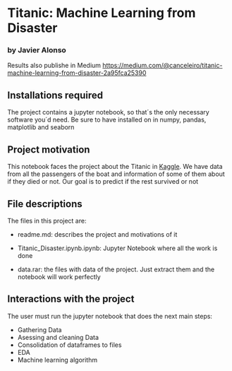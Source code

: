 # Titanic: Machine Learning from Disaster
### by Javier Alonso

Results also publishe in Medium https://medium.com/@canceleiro/titanic-machine-learning-from-disaster-2a95fca25390

## Installations required

The project contains a jupyter notebook, so that´s the only necessary software you´d need. Be sure to have installed on in numpy, pandas,  matplotlib and seaborn

## Project motivation

This notebook faces the project about the Titanic in [Kaggle](https://www.kaggle.com/c/titanic). We have data from all the passengers of the boat and information of some of them about if they died or not. Our goal is to predict if the rest survived or not

## File descriptions

The files in this project are:

- readme.md: describes the project and motivations of it

- Titanic_Disaster.ipynb.ipynb: Jupyter Notebook where all the work is done

- data.rar: the files with data of the project. Just extract them and the notebook will work perfectly

## Interactions with the project

The user must run the jupyter notebook that does the next main steps:

- Gathering Data
- Asessing and cleaning Data
- Consolidation of dataframes to files
- EDA
- Machine learning algorithm

